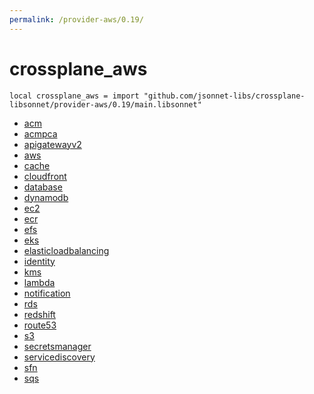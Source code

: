 ```yaml
---
permalink: /provider-aws/0.19/
---
```


# crossplane_aws

```jsonnet
local crossplane_aws = import "github.com/jsonnet-libs/crossplane-libsonnet/provider-aws/0.19/main.libsonnet"
```



* [acm](acm/index.md)
* [acmpca](acmpca/index.md)
* [apigatewayv2](apigatewayv2/index.md)
* [aws](aws/index.md)
* [cache](cache/index.md)
* [cloudfront](cloudfront/index.md)
* [database](database/index.md)
* [dynamodb](dynamodb/index.md)
* [ec2](ec2/index.md)
* [ecr](ecr/index.md)
* [efs](efs/index.md)
* [eks](eks/index.md)
* [elasticloadbalancing](elasticloadbalancing/index.md)
* [identity](identity/index.md)
* [kms](kms/index.md)
* [lambda](lambda/index.md)
* [notification](notification/index.md)
* [rds](rds/index.md)
* [redshift](redshift/index.md)
* [route53](route53/index.md)
* [s3](s3/index.md)
* [secretsmanager](secretsmanager/index.md)
* [servicediscovery](servicediscovery/index.md)
* [sfn](sfn/index.md)
* [sqs](sqs/index.md)